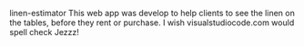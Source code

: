 linen-estimator
This web app was develop to help clients to see the linen on the tables,
before they rent or purchase. I wish visualstudiocode.com would spell check Jezzz!

